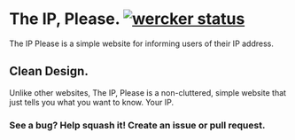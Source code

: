 # The IP, Please.  [![wercker status](https://app.wercker.com/status/9a0857372f49c030d75acc8a43843a9a/s "wercker status")](https://app.wercker.com/project/bykey/9a0857372f49c030d75acc8a43843a9a)
The IP Please is a simple website for informing users of their IP address.

## Clean Design.
Unlike other websites, The IP, Please is a non-cluttered, simple website that just tells you what you want to know. Your IP.

### See a bug? Help squash it! Create an issue or pull request.
